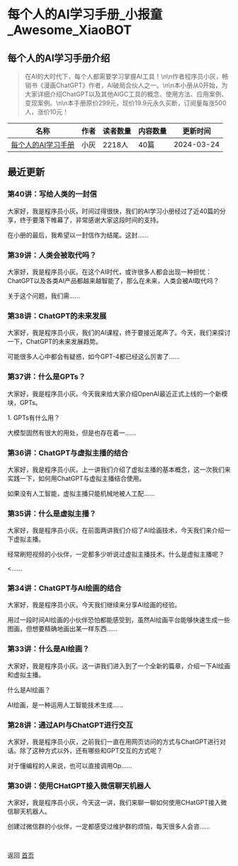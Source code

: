 # 每个人的AI学习手册_小报童_Awesome_XiaoBOT

## 每个人的AI学习手册介绍
> 在AI的大时代下，每个人都需要学习掌握AI工具！\n\n作者程序员小灰，畅销书《漫画ChatGPT》作者，AI破局合伙人之一。\n\n本小册从0开始，为大家详细介绍ChatGPT以及其他AIGC工具的概念、使用方法、应用案例、变现案例。\n\n本手册原价299元，现价19.9元永久买断，订阅量每涨500人，涨价10元！  
  


|名称|作者|读者数量|内容数量|更新时间|
|---|---|---|---|---|
|[每个人的AI学习手册](https://xiaobot.net/p/ai666?refer=0b133df9-27dc-423b-8101-639049001c13)|小灰|2218人|40篇|2024-03-24|

## 最近更新
### 第40讲：写给人类的一封信

大家好，我是程序员小灰。时间过得很快，我们的AI学习小册经过了近40篇的分享，终于要落下帷幕了，非常感谢大家这段时间的支持。

在小册的最后，我希望以一封信作为结尾。这封......

### 第39讲：人类会被取代吗？

大家好，我是程序员小灰。在这个AI时代，或许很多人都会出现一种担忧：ChatGPT以及各类AI产品都越来越智能了，那么在未来，人类会被AI取代吗？

关于这个问题，我们需......

### 第38讲：ChatGPT的未来发展

大家好，我是程序员小灰，我们的AI课程，终于要接近尾声了。今天，我们来探讨一下，ChatGPT的未来发展趋势。

可能很多人心中都会有疑惑，如今GPT-4都已经这么厉害了......

### 第37讲：什么是GPTs？

大家好，我是程序员小灰。今天我来给大家介绍OpenAI最近正式上线的一个新模块，GPTs。

1\. GPTs有什么用？

大模型固然有很大的用处，但是也存在着一......

### 第36讲：ChatGPT与虚拟主播的结合

大家好，我是程序员小灰。上一讲我们介绍了虚拟主播的基本概念，这一次我们来实践一下，如何用ChatGPT与虚拟主播结合使用。

如果没有人工智能，虚拟主播只能机械地被人工配......

### 第35讲：什么是虚拟主播？

大家好，我是程序员小灰。在前面两讲我们介绍了AI绘画技术，今天我们来介绍一下虚拟主播。

经常刷短视频的小伙伴，一定都多少听说过虚拟主播技术。什么是虚拟主播呢？

<......

### 第34讲：ChatGPT与AI绘画的结合

大家好，我是程序员小灰。今天我们继续来分享AI绘画的经验。

用过一段时间AI绘画的小伙伴恐怕都能感受到，虽然AI绘画平台能够快速生成一些图画，但想要精确地画出某一样东西......

### 第33讲：什么是AI绘画？

大家好，我是程序员小灰。这一讲我们进入到了一个全新的篇章，介绍一下AI绘画和虚拟主播。

什么是AI绘画？

AI绘画，是一种运用人工智能技术生成......

### 第28讲：通过API与ChatGPT进行交互

大家好，我是程序员小灰，之前我们一直在用网页访问的方式与ChatGPT进行对话。除了这种方式以外，还有哪些和GPT交互的方式呢？

对于懂编程的人来说，也可以直接调用Op......

### 第30讲：使用CHatGPT接入微信聊天机器人

大家好，我是程序员小灰，今天这一讲，我们来聊一聊如何使用CHatGPT接入微信聊天机器人。

创建过微信群的小伙伴，一定都感受过维护群的烦恼，每天很多人会咨......


<a href="https://github.com/Reno9527/awesome-xiaobot" style="color: white; text-decoration: none;">awesome-xiaobot</a>

返回 [首页](../README.md)

